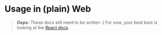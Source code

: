 # Usage in (plain) Web

> **_Oops:_** These docs still need to be written :( For now, your best best is looking at the [React docs](./react/README-REACT.md).
